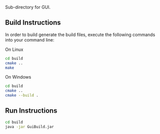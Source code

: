 Sub-directory for GUI.


## Build Instructions

In order to build generate the build files, execute the following commands into
your command line:

On Linux
```bash
cd build
cmake ..
make
```

On Windows
```bash
cd build
cmake ..
cmake --build .
```

## Run Instructions

```bash
cd build
java -jar GuiBuild.jar
```


